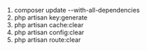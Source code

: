 1. composer update --with-all-dependencies
2. php artisan key:generate
3. php artisan cache:clear
4. php artisan config:clear
5. php artisan route:clear
